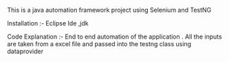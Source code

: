 This is a java automation framework project using Selenium and TestNG

Installation :- 
Eclipse Ide ,jdk 

Code Explanation :-
End to end automation of the application .
All the inputs are taken from a excel file and passed into the testng class using dataprovider 

